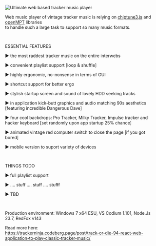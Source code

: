 
![Ultimate web based tracker music player](https://trackerninja.codeberg.page/img/web-dap.png)

Web music player of vintage tracker music is relying on [chiptune3.js](https://www.npmjs.com/package/chiptune3) and [openMPT](https://lib.openmpt.org/libopenmpt/download/) libraries
<br>
to handle such a large task to support so many music formats. 

<br>

ESSENTIAL FEATURES

► the most raddest tracker music on the entire interwebs

► convenient playlist support [loop & shuffle]

► highly ergonomic, no-nonsense in terms of GUI

► shortcut support for better ergo

► stylish startup screen and sound of lovely HDD seeking tracks

► in application kick-butt graphics and audio matching 90s aesthetics [featuring incredible Dangerous Dave]

► four cool backdrops: Pro Tracker, Milky Tracker, Impulse tracker and hacker keyboard [set randomly upon app startup 25% chance]

► animated vintage red computer switch to close the page [if you got bored]

► mobile version to suport variety of devices

<br>

THINGS TODO

► full playlist support

► …. stuff …. stuff …. stufff

► TBD

<br>

Production environment: Windows 7 x64 ESU, VS Codium 1.101, Node.Js 23.7, RedFox v143

Read more here:
<br>
https://trackerninja.codeberg.page/post/track-or-die-94-react-web-application-to-play-classic-tracker-music/

